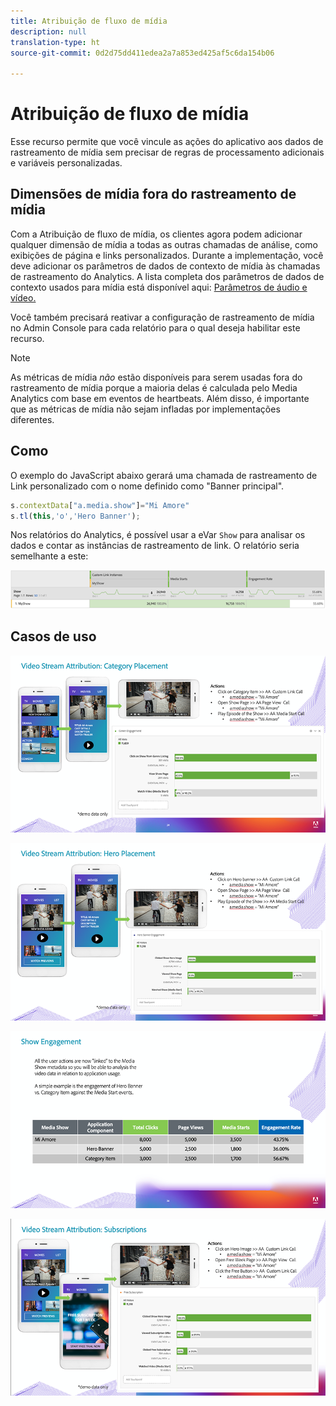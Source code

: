 ```yaml
---
title: Atribuição de fluxo de mídia
description: null
translation-type: ht
source-git-commit: 0d2d75dd411edea2a7a853ed425af5c6da154b06

---
```



# Atribuição de fluxo de mídia

Esse recurso permite que você vincule as ações do aplicativo aos dados de rastreamento de mídia sem precisar de regras de processamento adicionais e variáveis personalizadas.

## Dimensões de mídia fora do rastreamento de mídia

Com a Atribuição de fluxo de mídia, os clientes agora podem adicionar qualquer dimensão de mídia a todas as outras chamadas de análise, como exibições de página e links personalizados. Durante a implementação, 
você deve adicionar os parâmetros de dados de contexto de mídia às chamadas de rastreamento do Analytics. A lista completa dos parâmetros de dados de contexto usados para mídia está disponível aqui: [Parâmetros de áudio e vídeo.](/help/metrics-and-metadata/audio-video-parameters.md)

Você também precisará reativar a configuração de rastreamento de mídia no Admin Console para cada relatório para o qual deseja habilitar este recurso.

>[!NOTE]
>As métricas de mídia _não_ estão disponíveis para serem usadas fora do rastreamento de mídia porque a maioria delas é calculada pelo Media Analytics
>com base em eventos de heartbeats. Além disso, é importante que as métricas de mídia não sejam infladas por implementações diferentes.

## Como

O exemplo do JavaScript abaixo gerará uma chamada de rastreamento de Link personalizado com o nome definido como "Banner principal".

```javascript
s.contextData["a.media.show"]="Mi Amore"
s.tl(this,'o','Hero Banner');
```

Nos relatórios do Analytics, é possível usar a eVar `Show` para analisar os dados e contar as instâncias de rastreamento de link. O relatório seria semelhante a este:

![](/assets/myShow-rpt-1.png)

## Casos de uso

![](/assets/vid-stream-attr-category.png)

![](/assets/vid-stream-attr-hero.png)

![](/assets/show-engagement.png)

![](/assets/vid-stream-attr-subs.png)

